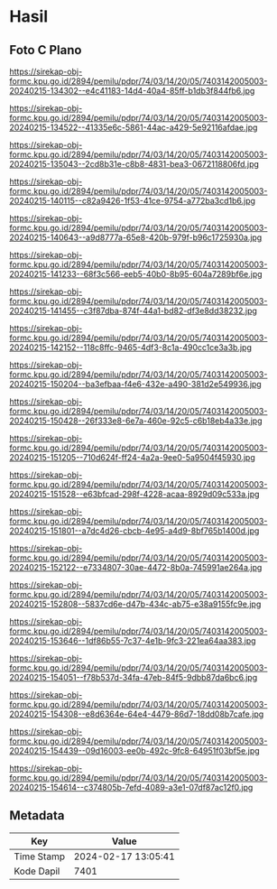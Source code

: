 # Hasil

## Foto C Plano

https://sirekap-obj-formc.kpu.go.id/2894/pemilu/pdpr/74/03/14/20/05/7403142005003-20240215-134302--e4c41183-14d4-40a4-85ff-b1db3f844fb6.jpg

https://sirekap-obj-formc.kpu.go.id/2894/pemilu/pdpr/74/03/14/20/05/7403142005003-20240215-134522--41335e6c-5861-44ac-a429-5e92116afdae.jpg

https://sirekap-obj-formc.kpu.go.id/2894/pemilu/pdpr/74/03/14/20/05/7403142005003-20240215-135043--2cd8b31e-c8b8-4831-bea3-0672118806fd.jpg

https://sirekap-obj-formc.kpu.go.id/2894/pemilu/pdpr/74/03/14/20/05/7403142005003-20240215-140115--c82a9426-1f53-41ce-9754-a772ba3cd1b6.jpg

https://sirekap-obj-formc.kpu.go.id/2894/pemilu/pdpr/74/03/14/20/05/7403142005003-20240215-140643--a9d8777a-65e8-420b-979f-b96c1725930a.jpg

https://sirekap-obj-formc.kpu.go.id/2894/pemilu/pdpr/74/03/14/20/05/7403142005003-20240215-141233--68f3c566-eeb5-40b0-8b95-604a7289bf6e.jpg

https://sirekap-obj-formc.kpu.go.id/2894/pemilu/pdpr/74/03/14/20/05/7403142005003-20240215-141455--c3f87dba-874f-44a1-bd82-df3e8dd38232.jpg

https://sirekap-obj-formc.kpu.go.id/2894/pemilu/pdpr/74/03/14/20/05/7403142005003-20240215-142152--118c8ffc-9465-4df3-8c1a-490cc1ce3a3b.jpg

https://sirekap-obj-formc.kpu.go.id/2894/pemilu/pdpr/74/03/14/20/05/7403142005003-20240215-150204--ba3efbaa-f4e6-432e-a490-381d2e549936.jpg

https://sirekap-obj-formc.kpu.go.id/2894/pemilu/pdpr/74/03/14/20/05/7403142005003-20240215-150428--26f333e8-6e7a-460e-92c5-c6b18eb4a33e.jpg

https://sirekap-obj-formc.kpu.go.id/2894/pemilu/pdpr/74/03/14/20/05/7403142005003-20240215-151205--710d624f-ff24-4a2a-9ee0-5a9504f45930.jpg

https://sirekap-obj-formc.kpu.go.id/2894/pemilu/pdpr/74/03/14/20/05/7403142005003-20240215-151528--e63bfcad-298f-4228-acaa-8929d09c533a.jpg

https://sirekap-obj-formc.kpu.go.id/2894/pemilu/pdpr/74/03/14/20/05/7403142005003-20240215-151801--a7dc4d26-cbcb-4e95-a4d9-8bf765b1400d.jpg

https://sirekap-obj-formc.kpu.go.id/2894/pemilu/pdpr/74/03/14/20/05/7403142005003-20240215-152122--e7334807-30ae-4472-8b0a-745991ae264a.jpg

https://sirekap-obj-formc.kpu.go.id/2894/pemilu/pdpr/74/03/14/20/05/7403142005003-20240215-152808--5837cd6e-d47b-434c-ab75-e38a9155fc9e.jpg

https://sirekap-obj-formc.kpu.go.id/2894/pemilu/pdpr/74/03/14/20/05/7403142005003-20240215-153646--1df86b55-7c37-4e1b-9fc3-221ea64aa383.jpg

https://sirekap-obj-formc.kpu.go.id/2894/pemilu/pdpr/74/03/14/20/05/7403142005003-20240215-154051--f78b537d-34fa-47eb-84f5-9dbb87da6bc6.jpg

https://sirekap-obj-formc.kpu.go.id/2894/pemilu/pdpr/74/03/14/20/05/7403142005003-20240215-154308--e8d6364e-64e4-4479-86d7-18dd08b7cafe.jpg

https://sirekap-obj-formc.kpu.go.id/2894/pemilu/pdpr/74/03/14/20/05/7403142005003-20240215-154439--09d16003-ee0b-492c-9fc8-64951f03bf5e.jpg

https://sirekap-obj-formc.kpu.go.id/2894/pemilu/pdpr/74/03/14/20/05/7403142005003-20240215-154614--c374805b-7efd-4089-a3e1-07df87ac12f0.jpg


## Metadata

| Key        | Value               |
| ---------- | ------------------- |
| Time Stamp | 2024-02-17 13:05:41 |
| Kode Dapil | 7401                |



